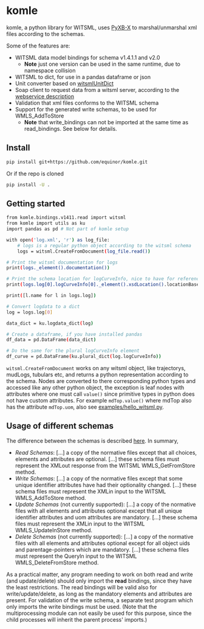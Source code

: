 # komle

komle, a python library for WITSML, uses [PyXB-X](https://pypi.org/project/PyXB-X/) to marshal/unmarshal xml files according to the schemas. 

Some of the features are:

* WITSML data model bindings for schema v1.4.1.1 and v2.0
    - **Note** just one version can be used in the same runtime, due to namespace collision
* WITSML to dict, for use in a pandas dataframe or json
* Unit converter based on [witsmlUnitDict](http://w3.energistics.org/schema/WITSML_v1.4.1.1_Data_Schema/witsml_v1.4.1.1_data/ancillary/witsmlUnitDict.xml)
* Soap client to request data from a witsml server, according to the [webservice description](http://w3.energistics.org/schema/witsml_v1.4.0_api/WMLS.WSDL)
* Validation that xml files conforms to the WITSML schema
* Support for the generated write schemas, to be used for WMLS_AddToStore
    - **Note** that write_bindings can not be imported at the same time as read_bindings. See below for details.

## Install

``` bash
pip install git+https://github.com/equinor/komle.git
```

Or if the repo is cloned

``` bash
pip install -U .
```

## Getting started

``` bash
from komle.bindings.v1411.read import witsml
from komle import utils as ku
import pandas as pd # Not part of komle setup

with open('log.xml', 'r') as log_file:
    # logs is a regular python object according to the witsml schema
    logs = witsml.CreateFromDocument(log_file.read())

# Print the witsml documentation for logs
print(logs._element().documentation())

# Print the schema location for logCurveInfo, nice to have for reference
print(logs.log[0].logCurveInfo[0]._element().xsdLocation().locationBase)

print([l.name for l in logs.log])

# Convert logdata to a dict
log = logs.log[0]

data_dict = ku.logdata_dict(log)

# Create a dataframe, if you have installed pandas
df_data = pd.DataFrame(data_dict)

# Do the same for the plural logCurveInfo element
df_curve = pd.DataFrame(ku.plural_dict(log.logCurveInfo))
```

`witsml.CreateFromDocument` works on any witsml object, like trajectorys, mudLogs, tubulars etc, and returns a python representation according to 
the schema. Nodes are converted to there corresponding python types and accessed like any other python object, the exception is leaf nodes with attributes where one must call `value()` since primitive types in python does not have custom attributes. For example `mdTop.value()` where mdTop also has the attribute `mdTop.uom`, also see [examples/hello_witsml.py](examples/hello_witsml.py).

## Usage of different schemas

 The difference between the schemas is described [here](http://w3.energistics.org/schema/WITSML_v1.4.1.1_Data_Schema/witsml_v1.4.1.1_data/index_witsml_schema.html). In summary,

* _Read Schemas_: [...] a copy of the normative files except that all choices, elements and attributes are optional. [...] these schema files must represent the XMLout response from the WITSML WMLS_GetFromStore method.
* _Write Schemas_: [...] a copy of the normative files except that some unique identifier attributes have had their optionality changed. [...] these schema files must represent the XMLin input to the WITSML WMLS_AddToStore method.
* _Update Schemas_ (not currently supported): [...] a copy of the normative files with all elements and attributes optional except that all unique identifier attributes and uom attributes are mandatory. [...] these schema files must represent the XMLin input to the WITSML WMLS_UpdateInStore method.
* _Delete Schemas_ (not currently supported): [...] a copy of the normative files with all elements and attributes optional except for all object uids and parentage-pointers which are mandatory. [...] these schema files must represent the QueryIn input to the WITSML WMLS_DeleteFromStore method.

As a practical matter, any program needing to work on both read and write (and update/delete) should only import the **read** bindings, since they have the least restrictions. The read bindings will be valid also for write/update/delete, as long as the mandatory elements and attributes are present. For validation of the write schema, a separate test program which only imports the write bindings must be used. (Note that the multiprocessing module can not easily be used for this purpose, since the child processes will inherit the parent process' imports.)
